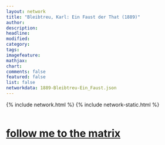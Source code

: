 ```yaml
---
layout: network
title: "Bleibtreu, Karl: Ein Faust der That (1889)"
author:
description:
headline:
modified:
category:
tags: 
imagefeature: 
mathjax: 
chart: 
comments: false
featured: false
list: false
networkdata: 1889-Bleibtreu-Ein_Faust.json
---
```

{% include network.html %}
{% include network-static.html %}
<div class="row">
  <div class="small-5 small-centered columns"><a href="/matrix322"><h1>follow me to the matrix</h1></a>
</div>
</div>

